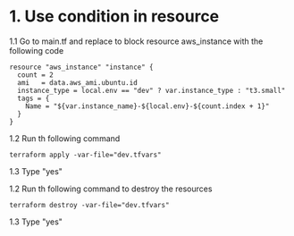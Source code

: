 # 1. Use condition in resource

1.1 Go to main.tf and replace to block resource aws_instance with the following code
```
resource "aws_instance" "instance" {
  count = 2
  ami   = data.aws_ami.ubuntu.id
  instance_type = local.env == "dev" ? var.instance_type : "t3.small"
  tags = {
    Name = "${var.instance_name}-${local.env}-${count.index + 1}"
  }
}
```

1.2 Run th following command
```
terraform apply -var-file="dev.tfvars"
```
1.3 Type "yes"

1.2 Run th following command to destroy the resources
```
terraform destroy -var-file="dev.tfvars"
```
1.3 Type "yes"